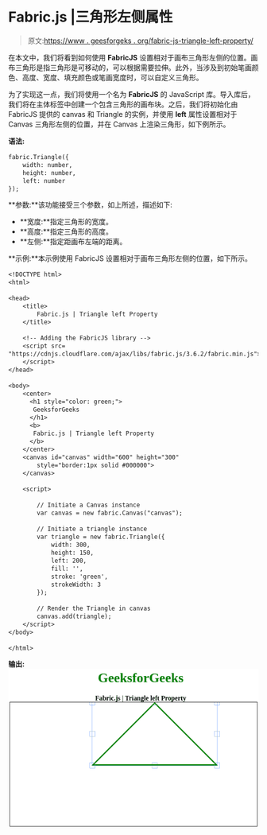 # Fabric.js |三角形左侧属性

> 原文:[https://www . geesforgeks . org/fabric-js-triangle-left-property/](https://www.geeksforgeeks.org/fabric-js-triangle-left-property/)

在本文中，我们将看到如何使用 **FabricJS** 设置相对于画布三角形左侧的位置。画布三角形是指三角形是可移动的，可以根据需要拉伸。此外，当涉及到初始笔画颜色、高度、宽度、填充颜色或笔画宽度时，可以自定义三角形。

为了实现这一点，我们将使用一个名为 **FabricJS** 的 JavaScript 库。导入库后，我们将在主体标签中创建一个包含三角形的画布块。之后，我们将初始化由 FabricJS 提供的 canvas 和 Triangle 的实例，并使用 **left** 属性设置相对于 Canvas 三角形左侧的位置，并在 Canvas 上渲染三角形，如下例所示。

**语法:**

```
fabric.Triangle({
    width: number,
    height: number,
    left: number
});
```

**参数:**该功能接受三个参数，如上所述，描述如下:

*   **宽度:**指定三角形的宽度。
*   **高度:**指定三角形的高度。
*   **左侧:**指定距画布左端的距离。

**示例:**本示例使用 FabricJS 设置相对于画布三角形左侧的位置，如下所示。

```
<!DOCTYPE html> 
<html> 

<head> 
    <title> 
        Fabric.js | Triangle left Property
    </title> 

    <!-- Adding the FabricJS library -->
    <script src= 
"https://cdnjs.cloudflare.com/ajax/libs/fabric.js/3.6.2/fabric.min.js"> 
    </script> 
</head> 

<body> 
    <center>
      <h1 style="color: green;">
       GeeksforGeeks
      </h1>
      <b>
       Fabric.js | Triangle left Property
      </b>
    </center>
    <canvas id="canvas" width="600" height="300"
        style="border:1px solid #000000"> 
    </canvas> 

    <script> 

        // Initiate a Canvas instance 
        var canvas = new fabric.Canvas("canvas"); 

        // Initiate a triangle instance 
        var triangle = new fabric.Triangle({
            width: 300,
            height: 150,
            left: 200,
            fill: '',
            stroke: 'green',
            strokeWidth: 3
        });

        // Render the Triangle in canvas 
        canvas.add(triangle); 
    </script> 
</body> 

</html>
```

**输出:**
![](img/d28ae499e41b340e5f066ef47213fa3c.png)